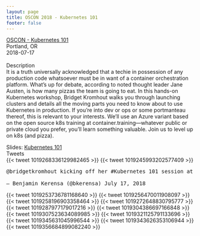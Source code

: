 ```yaml
---
layout: page
title: OSCON 2018 - Kubernetes 101
footer: false
---
```


<div class="views-field views-field-nothing">        <span class="field-content views-field-field-details"><a href="https://conferences.oreilly.com/oscon/oscon-or/public/schedule/detail/66287">OSCON - Kubernetes 101</a><br>Portland, OR<br><span class="date-display-start">2018-07-17</span></span></div>

<br>
Description
<br>
It is a truth universally acknowledged that a techie in possession of any production code whatsoever must be in want of a container orchestration platform. What’s up for debate, according to noted thought leader Jane Austen, is how many pizzas the team is going to eat. In this hands-on Kubernetes workshop, Bridget Kromhout walks you through launching clusters and details all the moving parts you need to know about to use Kubernetes in production. If you’re into dev or ops or some portmanteau thereof, this is relevant to your interests. We’ll use an Azure variant based on the open source k8s training at container.training—whatever public or private cloud you prefer, you’ll learn something valuable. Join us to level up on k8s (and pizza).
<br>

Slides: <a href="http://oscon2018.container.training/">Kubernetes 101</a>
<br>
Tweets
<br>
{{< tweet 1019268336129982465 >}}
{{< tweet 1019245993202577409 >}}
<pre>
@bridgetkromhout kicking off her #Kubernetes 101 session at #oscon pic.twitter.com/M4v9nUuzXi

— Benjamin Kerensa (@bkerensa) July 17, 2018
</pre>

{{< tweet 1019253736781168640 >}}
{{< tweet 1019256470011908097 >}}
{{< tweet 1019258196903358464 >}}
{{< tweet 1019272648830795777 >}}
{{< tweet 1019287977179017216 >}}
{{< tweet 1019304386697166848 >}}
{{< tweet 1019307523634089985 >}}
{{< tweet 1019321125791133696 >}}
{{< tweet 1019345631045996544 >}}
{{< tweet 1019343626353106944 >}}
{{< tweet 1019356684899082240 >}}

